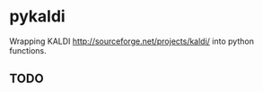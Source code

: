 pykaldi
=======

Wrapping KALDI <http://sourceforge.net/projects/kaldi/> into python functions.



TODO
----